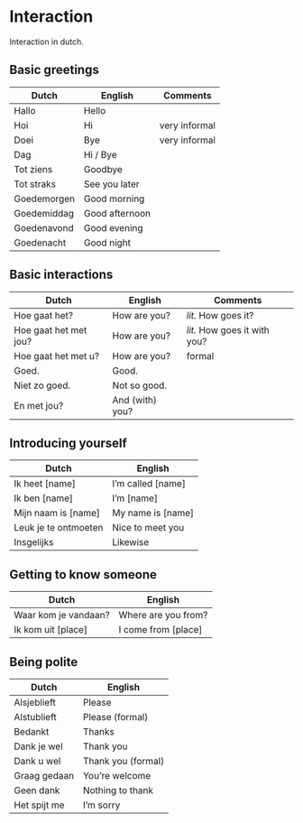 # Interaction

Interaction in dutch.

## Basic greetings

| Dutch | English | Comments |
| ----- | ------- | -------- |
| Hallo | Hello |  |
| Hoi | Hi | very informal |
| Doei | Bye | very informal |
| Dag | Hi / Bye |  |
| Tot ziens | Goodbye |  |
| Tot straks | See you later |  |
| Goedemorgen | Good morning |  |
| Goedemiddag | Good afternoon |  |
| Goedenavond | Good evening |  |
| Goedenacht | Good night |  |

## Basic interactions

| Dutch | English | Comments |
| ----- | ------- | -------- |
| Hoe gaat het? | How are you? | *lit.* How goes it? |
| Hoe gaat het met jou? | How are you? | *lit.* How goes it with you? |
| Hoe gaat het met u? | How are you? | formal |
| Goed. | Good. |  |
| Niet zo goed. | Not so good. |  |
| En met jou? | And (with) you? |  |

## Introducing yourself

| Dutch | English |
| ----- | ------- |
| Ik heet [name] | I’m called [name] |
| Ik ben [name] | I’m [name] |
| Mijn naam is [name] | My name is [name] |
| Leuk je te ontmoeten | Nice to meet you |
| Insgelijks | Likewise |

## Getting to know someone

| Dutch | English |
| ----- | ------- |
| Waar kom je vandaan? | Where are you from? |
| Ik kom uit [place] | I come from [place] |

## Being polite

| Dutch | English |
| ----- | ------- |
| Alsjeblieft | Please |
| Alstublieft | Please (formal) |
| Bedankt | Thanks |
| Dank je wel | Thank you |
| Dank u wel | Thank you (formal) |
| Graag gedaan | You’re welcome |
| Geen dank | Nothing to thank |
| Het spijt me | I’m sorry |
